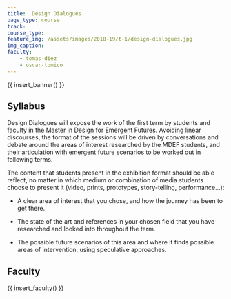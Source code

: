 ```yaml
---
title:  Design Dialogues
page_type: course
track:
course_type:
feature_img: /assets/images/2018-19/t-1/design-dialogues.jpg
img_caption: 
faculty: 
    - tomas-diez
    - oscar-tomico
---
```


{{ insert_banner() }}

## Syllabus 

Design Dialogues will expose the work of the first term by students and faculty in the Master in Design for Emergent Futures. Avoiding linear discourses, the format of the sessions will be driven by conversations and debate around the areas of interest researched by the MDEF students, and their articulation with emergent future scenarios to be worked out in following terms.

The content that students present in the exhibition format should be able reflect, no matter in which medium or combination of media students choose to present it (video, prints, prototypes, story-telling, performance…):

- A clear area of interest that you chose, and how the journey has been to get there.

- The state of the art and references in your chosen field that you have researched and looked into throughout the term.

- The possible future scenarios of this area and where it finds possible areas of intervention, using speculative approaches.

## Faculty

{{ insert_faculty() }}

